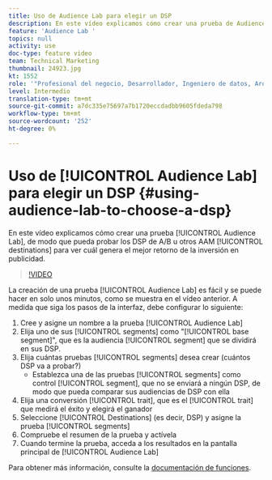 ```yaml
---
title: Uso de Audience Lab para elegir un DSP
description: En este vídeo explicamos cómo crear una prueba de Audience Lab para que pueda probar los DSP de A/B u otros destinos de AAM y ver cuál de ellos obtendrá el mejor retorno en el gasto en publicidad.
feature: 'Audience Lab '
topics: null
activity: use
doc-type: feature video
team: Technical Marketing
thumbnail: 24923.jpg
kt: 1552
role: '"Profesional del negocio, Desarrollador, Ingeniero de datos, Arquitecto, Arquitecto de datos, Administrador, Líder"'
level: Intermedio
translation-type: tm+mt
source-git-commit: a7dc335e75697a7b1720eccdadbb9605fdeda798
workflow-type: tm+mt
source-wordcount: '252'
ht-degree: 0%

---
```



# Uso de [!UICONTROL Audience Lab] para elegir un DSP {#using-audience-lab-to-choose-a-dsp}

En este vídeo explicamos cómo crear una prueba [!UICONTROL Audience Lab], de modo que pueda probar los DSP de A/B u otros AAM [!UICONTROL destinations] para ver cuál genera el mejor retorno de la inversión en publicidad.

>[!VIDEO](https://video.tv.adobe.com/v/24923/?quality=12)

La creación de una prueba [!UICONTROL Audience Lab] es fácil y se puede hacer en solo unos minutos, como se muestra en el vídeo anterior. A medida que siga los pasos de la interfaz, debe configurar lo siguiente:

1. Cree y asigne un nombre a la prueba [!UICONTROL Audience Lab]
1. Elija uno de sus [!UICONTROL segments] como &quot;[!UICONTROL base segment]&quot;, que es la audiencia [!UICONTROL segment] que se dividirá en sus DSP.
1. Elija cuántas pruebas [!UICONTROL segments] desea crear (cuántos DSP va a probar?)
   * Establezca una de las pruebas [!UICONTROL segments] como control [!UICONTROL segment], que no se enviará a ningún DSP, de modo que pueda comparar sus audiencias de DSP con ella
1. Elija una conversión [!UICONTROL trait], que es el [!UICONTROL trait] que medirá el éxito y elegirá el ganador
1. Seleccione [!UICONTROL Destinations] (es decir, DSP) y asigne la prueba [!UICONTROL segments]
1. Compruebe el resumen de la prueba y actívela
1. Cuando termine la prueba, acceda a los resultados en la pantalla principal de [!UICONTROL Audience Lab]

Para obtener más información, consulte la [documentación de funciones](https://marketing.adobe.com/resources/help/en_US/aam/audience-lab.html).